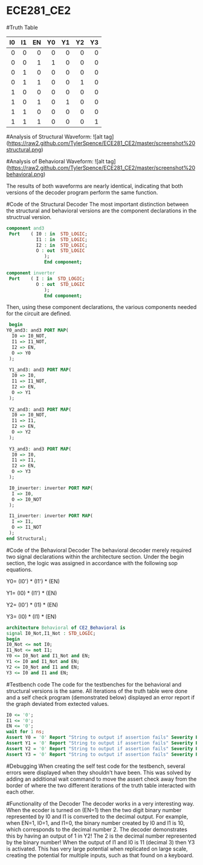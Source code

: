 ECE281_CE2
==========

#Truth Table

|  I0 |  I1  |  EN  |  Y0  |  Y1  |  Y2  | Y3 |
|--:|--: |--: |--:| --:| --:| --:|
|  0 |  0  |  0  |   0 |   0 |   0 |  0  |
|  0 |  0  |  1  |   1 |   0 |   0 |  0  |
|  0 |  1  |  0  |   0 |   0 |   0 |  0  |
|  0 |  1  |  1  |   0 |   0 |   1 |  0  |
|  1 |  0  |  0  |   0 |   0 |   0 |  0  |
|  1 |  0  |  1  |   0 |   1 |   0 |  0  |
|  1 |  1  |  0  |   0 |   0 |   0 |  0  |
|  1 |  1  |  1  |   0 |   0 |   0 |  1  |

#Analysis of Structural Waveform:
![alt tag] (https://raw2.github.com/TylerSpence/ECE281_CE2/master/screenshot%20structural.png)

#Analysis of Behavioral Waveform:
![alt tag] (https://raw2.github.com/TylerSpence/ECE281_CE2/master/screenshot%20behavioral.png)

The results of both waveforms are nearly identical, indicating that both versions of the decoder program perform the same function. 

#Code of the Structural Decoder
The most important distinction between the structural and behavioral versions are the component declarations in the structrual version. 
```VHDL
component and3
 Port    ( I0 : in  STD_LOGIC;
           I1 : in  STD_LOGIC;
           I2 : in  STD_LOGIC;
           O : out  STD_LOGIC
			  );
			  End component;

component inverter
 Port    ( I : in  STD_LOGIC;
           O : out  STD_LOGIC
			  );
			  End component;
```
Then, using these component declarations, the various components needed for the circuit are defined.
```VHDL
 begin
Y0_and3: and3 PORT MAP(
  I0 => I0_NOT,
  I1 => I1_NOT,
  I2 => EN,
  O => Y0
 );
 
 Y1_and3: and3 PORT MAP(
  I0 => I0,
  I1 => I1_NOT,
  I2 => EN,
  O => Y1
 );
 
 Y2_and3: and3 PORT MAP(
  I0 => I0_NOT,
  I1 => I1,
  I2 => EN,
  O => Y2
 );
 
 Y3_and3: and3 PORT MAP(
  I0 => I0,
  I1 => I1,
  I2 => EN,
  O => Y3
 );

 I0_inverter: inverter PORT MAP(
  I => I0,
  O => I0_NOT
 );

 I1_inverter: inverter PORT MAP(
  I => I1,
  O => I1_NOT
 );
end Structural;
```
#Code of the Behavioral Decoder
The behavioral decoder merely required two signal declarations within the architecture section. Under the begin section, the logic was assigned in accordance with the following sop equations.

Y0= (I0') * (I1') * (EN) 

Y1= (I0) * (I1') * (EN)

Y2= (I0') * (I1) * (EN)

Y3= (I0) * (I1) * (EN)

```Vhdl
architecture Behavioral of CE2_Behavioral is
signal I0_Not,I1_Not : STD_LOGIC;
begin
I0_Not <= not I0;
I1_Not <= not I1;
Y0 <= I0_Not and I1_Not and EN;
Y1 <= I0 and I1_Not and EN;
Y2 <= I0_Not and I1 and EN;
Y3 <= I0 and I1 and EN;
```
#Testbench code
The code for the testbenches for the behavioral and structural versions is the same. All iterations of the truth table were done and a self check program (demonstrated below) displayed an error report if the graph deviated from extected values.
```VHDL
I0 <= '0';
I1 <= '0';
EN <= '0';
wait for 1 ns;
Assert Y0 = '0' Report "String to output if assertion fails" Severity ERROR;
Assert Y1 = '0' Report "String to output if assertion fails" Severity ERROR;
Assert Y2 = '0' Report "String to output if assertion fails" Severity ERROR;
Assert Y3 = '0' Report "String to output if assertion fails" Severity ERROR;
```


#Debugging
When creating the self test code for the testbench, several errors were displayed when they shouldn't have been. This was solved by adding an additional wait command to move the assert check away from the border of where the two different iterations of the truth table interacted with each other. 

#Functionality of the Decoder
The decoder works in a very interesting way. When the ecoder is turned on (EN=1) then the two digit binary number represented by I0 and I1 is converted to the decimal output. For example, when EN=1, I0=1, and I1=0, the binary number created by I0 and I1 is 10, which corresponds to the decimal number 2. The decoder demonstrates this by having an output of 1 in Y2! The 2 is the decimal number represented by the binary number! When the output of I1 and I0 is 11 (decimal 3) then Y3 is activated.
This has very large potential when replicated on large scale, creating the potential for multiple inputs, such as that found on a keyboard. 
